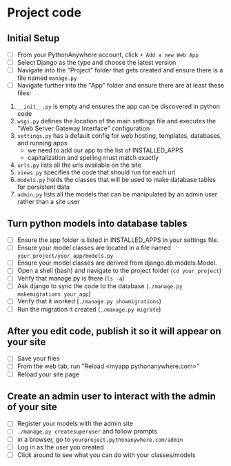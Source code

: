 # Project code

## Initial Setup
- [ ] From your PythonAnywhere account, click `+ Add a new Web App`
- [ ] Select Django as the type and choose the latest version
- [ ] Navigate into the "Project" folder that gets created and ensure there is a file named `manage.py`
- [ ] Navigate further into the "App" folder and ensure there are at least these files:
1. `__init__.py` is empty and ensures the app can be discovered in python code
1. `wsgi.py` defines the location of the main settings file and executes the "Web Server Gateway Interface" configuration
1. `settings.py` has a default config for web hosting, templates, databases, and running apps
   * we need to add our app to the list of INSTALLED_APPS
   * capitalization and spelling must match exactly
1. `urls.py` lists all the urls available on the site
1. `views.py` specifies the code that should run for each url
1. `models.py` holds the classes that will be used to make database tables for persistent data
1. `admin.py` lists all the models that can be manipulated by an admin user rather than a site user

## Turn python models into database tables
- [ ] Ensure the app folder is listed in INSTALLED_APPS in your settings file.
- [ ] Ensure your model classes are located in a file named `your_project/your_app/models.py`
- [ ] Ensure your model classes are derived from django.db.models.Model.
- [ ] Open a shell (bash) and navigate to the project folder (`cd your_project`)
- [ ] Verify that manage.py is there (`ls -a`)
- [ ] Ask django to sync the code to the database (`./manage.py makemigrations your_app`)
- [ ] Verify that it worked (`./manage.py showmigrations`)
- [ ] Run the migration it created (`./manage.py migrate`)

## After you edit code, publish it so it will appear on your site
- [ ] Save your files
- [ ] From the web tab, run "Reload <myapp.pythonanywhere.com>"
- [ ] Reload your site page

## Create an admin user to interact with the admin of your site
- [ ] Register your models with the admin site
- [ ] `./manage.py createsuperuser` and follow prompts
- [ ] in a browser, go to `yourproject.pythonanywhere.com/admin`
- [ ] Log in as the user you created
- [ ] Click around to see what you can do with your classes/models
